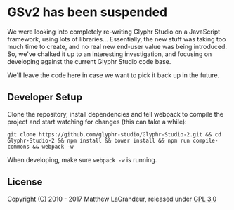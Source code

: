 # GSv2 has been suspended
We were looking into completely re-writing Glyphr Studio on a JavaScript framework, using lots of libraries... Essentially, the new stuff was
taking too much time to create, and no real new end-user value was being introduced.  So, we've chalked it up to an interesting investigation, 
and focusing on developing against the current Glyphr Studio code base.

We'll leave the code here in case we want to pick it back up in the future.

## Developer Setup
Clone the repository, install dependencies and tell webpack to compile the project and start watching for changes (this can take a while):
```
git clone https://github.com/glyphr-studio/Glyphr-Studio-2.git && cd Glyphr-Studio-2 && npm install && bower install && npm run compile-commons && webpack -w
```

When developing, make sure `webpack -w` is running.

## License
 Copyright (C) 2010 - 2017 Matthew LaGrandeur, released under
 [GPL 3.0](https://github.com/mattlag/Glyphr-Studio/blob/master/LICENSE-gpl-3.0.txt)
